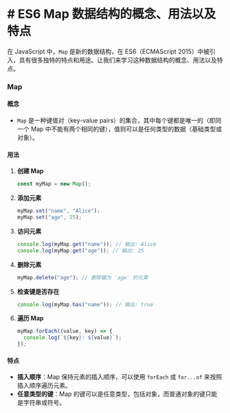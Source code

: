 # # ES6 Map 数据结构的概念、用法以及特点

在 JavaScript 中，`Map` 是新的数据结构，在 ES6（ECMAScript 2015）中被引入，具有很多独特的特点和用途。让我们来学习这种数据结构的概念、用法以及特点。

### Map

#### 概念

- `Map` 是一种键值对（key-value pairs）的集合，其中每个键都是唯一的（即同一个 Map 中不能有两个相同的键），值则可以是任何类型的数据（基础类型或对象）。

#### 用法

1. **创建 Map**

   ```javascript
   const myMap = new Map();
   ```

2. **添加元素**

   ```javascript
   myMap.set("name", "Alice");
   myMap.set("age", 25);
   ```

3. **访问元素**

   ```javascript
   console.log(myMap.get("name")); // 输出: Alice
   console.log(myMap.get("age")); // 输出: 25
   ```

4. **删除元素**

   ```javascript
   myMap.delete("age"); // 删除键为 'age' 的元素
   ```

5. **检查键是否存在**

   ```javascript
   console.log(myMap.has("name")); // 输出: true
   ```

6. **遍历 Map**

   ```javascript
   myMap.forEach((value, key) => {
     console.log(`${key}: ${value}`);
   });
   ```

#### 特点

- **插入顺序**：Map 保持元素的插入顺序，可以使用 `forEach` 或 `for...of` 来按照插入顺序遍历元素。
- **任意类型的键**：Map 的键可以是任意类型，包括对象，而普通对象的键只能是字符串或符号。
